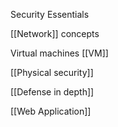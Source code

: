 Security Essentials 

[[Network]] concepts

Virtual machines [[VM]]

[[Physical security]]

[[Defense in depth]]

[[Web Application]]